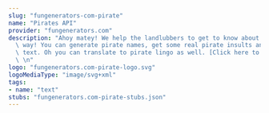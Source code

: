 ```yaml
---
slug: "fungenerators-com-pirate"
name: "Pirates API"
provider: "fungenerators.com"
description: "Ahoy matey! We help the landlubbers to get to know about the seamen\
  \ way! You can generate pirate names, get some real pirate insults and pirate filler\
  \ text. Oh you can translate to pirate lingo as well. [Click here to subscribe](http://fungenerators.com/api/pirate/)\
  \ \n"
logo: "fungenerators.com-pirate-logo.svg"
logoMediaType: "image/svg+xml"
tags:
- name: "text"
stubs: "fungenerators.com-pirate-stubs.json"
---
```

